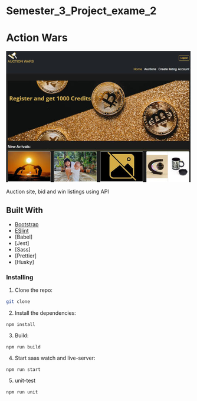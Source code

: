 # Semester_3_Project_exame_2

# Action Wars

![image](img/auction-wars.jpg)

Auction site, bid and win listings using API

## Built With

-   [Bootstrap](https://getbootstrap.com)
-   [ESlint](https://eslint.org/)
-   [Babel]
-   [Jest]
-   [Sass]
-   [Prettier]
-   [Husky]

### Installing

1. Clone the repo:

```bash
git clone
```

2. Install the dependencies:

```
npm install

```

3. Build:

```
npm run build

```

4. Start saas watch and live-server:

```
npm run start
```

5. unit-test

```
npm run unit
```
